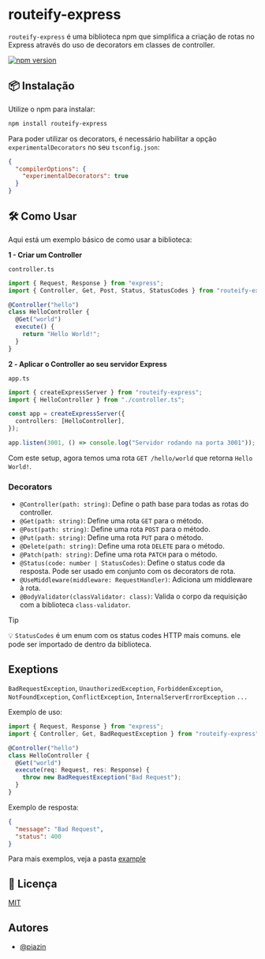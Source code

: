 # routeify-express

`routeify-express` é uma biblioteca npm que simplifica a criação de rotas no Express através do uso de decorators em classes de controller.

[![npm version](https://badge.fury.io/js/routeify-express.svg)](https://www.npmjs.com/package/routeify-express)

## 📦 Instalação

Utilize o npm para instalar:

```bash
npm install routeify-express
```

Para poder utilizar os decorators, é necessário habilitar a opção `experimentalDecorators` no seu `tsconfig.json`:

```json
{
  "compilerOptions": {
    "experimentalDecorators": true
  }
}
```

## 🛠 Como Usar

Aqui está um exemplo básico de como usar a biblioteca:

**1 - Criar um Controller**

`controller.ts`

```typescript
import { Request, Response } from "express";
import { Controller, Get, Post, Status, StatusCodes } from "routeify-express";

@Controller("hello")
class HelloController {
  @Get("world")
  execute() {
    return "Hello World!";
  }
}
```

**2️ - Aplicar o Controller ao seu servidor Express**

`app.ts`

```typescript
import { createExpressServer } from "routeify-express";
import { HelloController } from "./controller.ts";

const app = createExpressServer({
  controllers: [HelloController],
});

app.listen(3001, () => console.log("Servidor rodando na porta 3001"));
```

Com este setup, agora temos uma rota `GET /hello/world` que retorna `Hello World!`.

### Decorators

- `@Controller(path: string)`: Define o path base para todas as rotas do controller.
- `@Get(path: string)`: Define uma rota `GET` para o método.
- `@Post(path: string)`: Define uma rota `POST` para o método.
- `@Put(path: string)`: Define uma rota `PUT` para o método.
- `@Delete(path: string)`: Define uma rota `DELETE` para o método.
- `@Patch(path: string)`: Define uma rota `PATCH` para o método.
- `@Status(code: number | StatusCodes)`: Define o status code da resposta. Pode ser usado em conjunto com os decorators de rota.
- `@UseMiddleware(middleware: RequestHandler)`: Adiciona um middleware à rota.
- `@BodyValidator(classValidator: class)`: Valida o corpo da requisição com a biblioteca `class-validator`.

> [!TIP]
> 💡 `StatusCodes` é um enum com os status codes HTTP mais comuns. ele pode ser importado de dentro da biblioteca.

## Exeptions

`BadRequestException`,
`UnauthorizedException`,
`ForbiddenException`,
`NotFoundException`,
`ConflictException`,
`InternalServerErrorException`
`...`

Exemplo de uso:

```typescript
import { Request, Response } from "express";
import { Controller, Get, BadRequestException } from "routeify-express";

@Controller("hello")
class HelloController {
  @Get("world")
  execute(req: Request, res: Response) {
    throw new BadRequestException("Bad Request");
  }
}
```

Exemplo de resposta:

```json
{
  "message": "Bad Request",
  "status": 400
}
```

Para mais exemplos, veja a pasta [example](https://github.com/piazin/routeify-express/tree/main/example)

## 📄 Licença

[MIT](https://choosealicense.com/licenses/mit/)

## Autores

- [@piazin](https://www.github.com/piazin)
